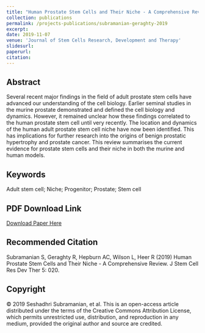 ```yaml
---
title: "Human Prostate Stem Cells and Their Niche - A Comprehensive Review"
collection: publications
permalink: /projects-publications/subramanian-geraghty-2019
excerpt: 
date: 2019-11-07
venue: 'Journal of Stem Cells Research, Development and Therapy'
slidesurl: 
paperurl: 
citation: 
---
```


## Abstract

Several recent major findings in the field of adult prostate stem cells have advanced our understanding of the cell biology. Earlier seminal studies in the murine prostate demonstrated and defined the cell biology and dynamics. However, it remained unclear how these findings correlated to the human prostate stem cell until very recently. The location and dynamics of the human adult prostate stem cell niche have now been identified. This has implications for further research into the origins of benign prostatic hypertrophy and prostate cancer. This review summarises the current evidence for prostate stem cells and their niche in both the murine and human models.

## Keywords

Adult stem cell; Niche; Progenitor; Prostate; Stem cell

## PDF Download Link

[Download Paper Here](https://www.heraldopenaccess.us/article_pdf/64/human-prostate-stem-cells-and-their-niche-a-comprehensive-review.pdf)

## Recommended Citation

Subramanian S, Geraghty R, Hepburn AC, Wilson L, Heer R (2019) Human Prostate Stem Cells and Their Niche - A Comprehensive Review. J Stem Cell Res Dev Ther 5: 020.

## Copyright

© 2019  Seshadhri Subramanian, et al. This is an open-access article distributed under the terms of the Creative Commons Attribution License, which permits unrestricted use, distribution, and reproduction in any medium, provided the original author and source are credited.

